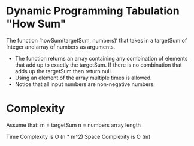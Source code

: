 # Dynamic Programming Tabulation "How Sum"

The function ‘howSum(targetSum, numbers)‘ that takes in a
targetSum of Integer and array of numbers as arguments.

* The function returns an array containing any combination of elements that add up to exactly the targetSum. If there is no combination that adds up the targetSum then return null.
* Using an element of the array multiple times is allowed.
* Notice that all input numbers are non-negative numbers.

# Complexity

Assume that:
m = targetSum
n = numbers array length

Time Complexity is O (n * m^2)
Space Complexity is O (m)